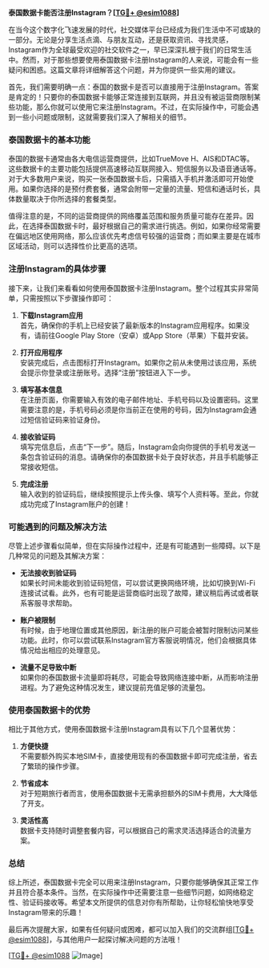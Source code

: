 **泰国数据卡能否注册Instagram？[[TG💪+ @esim1088](https://t.me/s/esim1088)]**

在当今这个数字化飞速发展的时代，社交媒体平台已经成为我们生活中不可或缺的一部分。无论是分享生活点滴、与朋友互动，还是获取资讯、寻找灵感，Instagram作为全球最受欢迎的社交软件之一，早已深深扎根于我们的日常生活中。然而，对于那些想要使用泰国数据卡注册Instagram的人来说，可能会有一些疑问和困惑。这篇文章将详细解答这个问题，并为你提供一些实用的建议。

首先，我们需要明确一点：泰国的数据卡是否可以直接用于注册Instagram。答案是肯定的！只要你的泰国数据卡能够正常连接到互联网，并且没有被运营商限制某些功能，那么你就可以使用它来注册Instagram。不过，在实际操作中，可能会遇到一些小问题或限制，这就需要我们深入了解相关的细节。

### 泰国数据卡的基本功能

泰国的数据卡通常由各大电信运营商提供，比如TrueMove H、AIS和DTAC等。这些数据卡的主要功能包括提供高速移动互联网接入、短信服务以及语音通话等。对于大多数用户来说，购买一张泰国数据卡后，只需插入手机并激活即可开始使用。如果你选择的是预付费套餐，通常会附带一定量的流量、短信和通话时长，具体数量取决于你所选择的套餐类型。

值得注意的是，不同的运营商提供的网络覆盖范围和服务质量可能存在差异。因此，在选择泰国数据卡时，最好根据自己的需求进行挑选。例如，如果你经常需要在偏远地区使用网络，那么应该优先考虑信号较强的运营商；而如果主要是在城市区域活动，则可以选择性价比更高的选项。

### 注册Instagram的具体步骤

接下来，让我们来看看如何使用泰国数据卡注册Instagram。整个过程其实非常简单，只需按照以下步骤操作即可：

1. **下载Instagram应用**  
   首先，确保你的手机上已经安装了最新版本的Instagram应用程序。如果没有，请前往Google Play Store（安卓）或App Store（苹果）下载并安装。

2. **打开应用程序**  
   安装完成后，点击图标打开Instagram。如果你之前从未使用过该应用，系统会提示你登录或注册账号。选择“注册”按钮进入下一步。

3. **填写基本信息**  
   在注册页面，你需要输入有效的电子邮件地址、手机号码以及设置密码。这里需要注意的是，手机号码必须是你当前正在使用的号码，因为Instagram会通过短信验证码来验证身份。

4. **接收验证码**  
   填写完信息后，点击“下一步”。随后，Instagram会向你提供的手机号发送一条包含验证码的消息。请确保你的泰国数据卡处于良好状态，并且手机能够正常接收短信。

5. **完成注册**  
   输入收到的验证码后，继续按照提示上传头像、填写个人资料等。至此，你就成功完成了Instagram账户的创建！

### 可能遇到的问题及解决方法

尽管上述步骤看似简单，但在实际操作过程中，还是有可能遇到一些障碍。以下是几种常见的问题及其解决方案：

- **无法接收到验证码**  
  如果长时间未能收到验证码短信，可以尝试更换网络环境，比如切换到Wi-Fi连接试试看。此外，也有可能是运营商临时出现了故障，建议稍后再试或者联系客服寻求帮助。

- **账户被限制**  
  有时候，由于地理位置或其他原因，新注册的账户可能会被暂时限制访问某些功能。此时，你可以尝试联系Instagram官方客服说明情况，他们会根据具体情况给出相应的处理意见。

- **流量不足导致中断**  
  如果你的泰国数据卡流量即将耗尽，可能会导致网络连接中断，从而影响注册进程。为了避免这种情况发生，建议提前充值足够的流量包。

### 使用泰国数据卡的优势

相比于其他方式，使用泰国数据卡注册Instagram具有以下几个显著优势：

1. **方便快捷**  
   不需要额外购买本地SIM卡，直接使用现有的泰国数据卡即可完成注册，省去了繁琐的操作步骤。

2. **节省成本**  
   对于短期旅行者而言，使用泰国数据卡无需承担额外的SIM卡费用，大大降低了开支。

3. **灵活性高**  
   数据卡支持随时调整套餐内容，可以根据自己的需求灵活选择适合的流量方案。

### 总结

综上所述，泰国数据卡完全可以用来注册Instagram，只要你能够确保其正常工作并且符合基本条件。当然，在实际操作中还需要注意一些细节问题，如网络稳定性、验证码接收等。希望本文所提供的信息对你有所帮助，让你轻松愉快地享受Instagram带来的乐趣！

最后再次提醒大家，如果有任何疑问或困难，都可以加入我们的交流群组[[TG💪+ @esim1088](https://t.me/s/esim1088)]，与其他用户一起探讨解决问题的方法哦！

[[TG💪+ @esim1088](https://t.me/s/esim1088) ![Image](https://i.postimg.cc/4NQfJmqS/Snipaste-2025-05-13-00-14-12.png)]